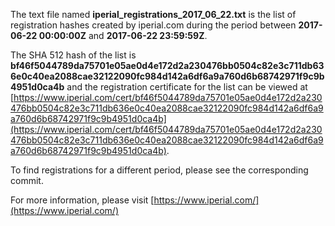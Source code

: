 The text file named **iperial_registrations_2017_06_22.txt** is the list of registration hashes created by iperial.com during the period between **2017-06-22 00:00:00Z** and **2017-06-22 23:59:59Z**.

The SHA 512 hash of the list is **bf46f5044789da75701e05ae0d4e172d2a230476bb0504c82e3c711db636e0c40ea2088cae32122090fc984d142a6df6a9a760d6b68742971f9c9b4951d0ca4b** and the registration certificate for the list can be viewed at [https://www.iperial.com/cert/bf46f5044789da75701e05ae0d4e172d2a230476bb0504c82e3c711db636e0c40ea2088cae32122090fc984d142a6df6a9a760d6b68742971f9c9b4951d0ca4b](https://www.iperial.com/cert/bf46f5044789da75701e05ae0d4e172d2a230476bb0504c82e3c711db636e0c40ea2088cae32122090fc984d142a6df6a9a760d6b68742971f9c9b4951d0ca4b).

To find registrations for a different period, please see the corresponding commit.

For more information, please visit [https://www.iperial.com/](https://www.iperial.com/)

